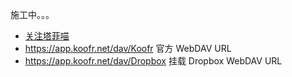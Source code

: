 施工中。。。
* [关注塔菲喵](https://koofr.eu/)
* https://app.koofr.net/dav/Koofr 官方 WebDAV URL
* https://app.koofr.net/dav/Dropbox 挂载 Dropbox WebDAV URL